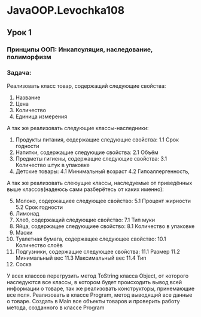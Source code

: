 # JavaOOP.Levochka108

## Урок 1

### Принципы ООП: Инкапсуляция, наследование, полиморфизм

### Задача: 

Реализовать класс товар, содержащий следующие свойства:

  1. Название
  2. Цена
  3. Количество
  4. Единица измерения
  
А так же реализовать следующие классы-наследники:

  1. Продукты питания, содержащие следующие свойства:
  1.1 Срок годности
  2. Напитки, содержащие следующие свойства:
  2.1 Объём
  3. Предметы гигиены, содержащие следующие свойства:
  3.1 Количество штук в упаковке
  4. Детские товары:
  4.1 Минимальный возраст
  4.2 Гипоаллергенность,

А так же реализовать слеюущие классы, наследуемые от приведённых выше классов(надеюсь сами разберётесь от каких именно):

  5. Молоко, содержащиее следующее свойство:
  5.1 Процент жирности
  5.2 Срок годности
  6. Лимонад
  7. Хлеб, содержащий следующие свойство:
  7.1 Тип муки
  8. Яйца, содержащее следующиее свойство:
  8.1 Количество в упаковке
  9. Маски
  10. Туалетная бумага, содержащее следующее свойство:
  10.1 Количество слоёв
  11. Подгузники, содержащие следующее свойства:
  11.1 Размер
  11.2 Минимальный вес
  11.3 Максимальный вес
  11.4 Тип
  12. Соска

У всех классов перегрузить метод ToString класса Object, от которого наследуются все классы, в котором будет происходить вывод всей информации о товаре, так же реализовать конструкторы, принемающие все поля.
Реализовать в классе Program, метод выводящий все данные о товаре. Создать в Main все объекты товаров и проверить работу метода, созданного в классе Program
